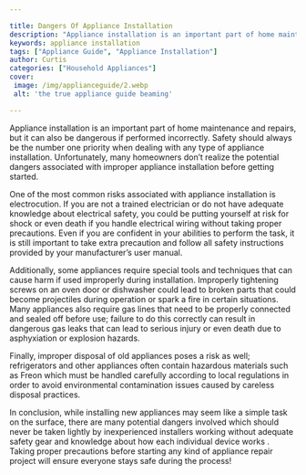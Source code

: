 ```yaml
---

title: Dangers Of Appliance Installation
description: "Appliance installation is an important part of home maintenance and repairs, but it can also be dangerous if performed incorrectly...you wont regret reading on"
keywords: appliance installation
tags: ["Appliance Guide", "Appliance Installation"]
author: Curtis
categories: ["Household Appliances"]
cover: 
 image: /img/applianceguide/2.webp
 alt: 'the true appliance guide beaming'

---
```


Appliance installation is an important part of home maintenance and repairs, but it can also be dangerous if performed incorrectly. Safety should always be the number one priority when dealing with any type of appliance installation. Unfortunately, many homeowners don’t realize the potential dangers associated with improper appliance installation before getting started.

One of the most common risks associated with appliance installation is electrocution. If you are not a trained electrician or do not have adequate knowledge about electrical safety, you could be putting yourself at risk for shock or even death if you handle electrical wiring without taking proper precautions. Even if you are confident in your abilities to perform the task, it is still important to take extra precaution and follow all safety instructions provided by your manufacturer’s user manual. 

Additionally, some appliances require special tools and techniques that can cause harm if used improperly during installation. Improperly tightening screws on an oven door or dishwasher could lead to broken parts that could become projectiles during operation or spark a fire in certain situations. Many appliances also require gas lines that need to be properly connected and sealed off before use; failure to do this correctly can result in dangerous gas leaks that can lead to serious injury or even death due to asphyxiation or explosion hazards. 

Finally, improper disposal of old appliances poses a risk as well; refrigerators and other appliances often contain hazardous materials such as Freon which must be handled carefully according to local regulations in order to avoid environmental contamination issues caused by careless disposal practices. 

In conclusion, while installing new appliances may seem like a simple task on the surface, there are many potential dangers involved which should never be taken lightly by inexperienced installers working without adequate safety gear and knowledge about how each individual device works . Taking proper precautions before starting any kind of appliance repair project will ensure everyone stays safe during the process!
